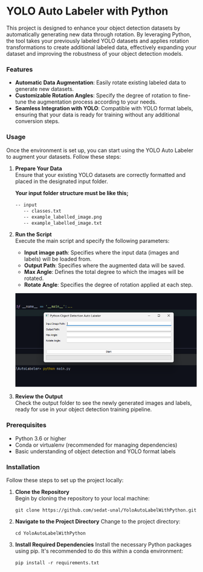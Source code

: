 # YOLO Auto Labeler with Python

This project is designed to enhance your object detection datasets by automatically generating new data through rotation. By leveraging Python, the tool takes your previously labeled YOLO datasets and applies rotation transformations to create additional labeled data, effectively expanding your dataset and improving the robustness of your object detection models.

### Features

- **Automatic Data Augmentation**: Easily rotate existing labeled data to generate new datasets.
- **Customizable Rotation Angles**: Specify the degree of rotation to fine-tune the augmentation process according to your needs.
- **Seamless Integration with YOLO**: Compatible with YOLO format labels, ensuring that your data is ready for training without any additional conversion steps.

### Usage

Once the environment is set up, you can start using the YOLO Auto Labeler to augment your datasets. Follow these steps:

1. **Prepare Your Data**  
   Ensure that your existing YOLO datasets are correctly formatted and placed in the designated input folder.

   **Your input folder structure must be like this;**
   ```shell
   -- input
      -- classes.txt
      -- example_labelled_image.png
      -- example_labelled_image.txt
   ```

2. **Run the Script**  
   Execute the main script and specify the following parameters:

   - **Input image path**: Specifies where the input data (images and labels) will be loaded from.
   - **Output Path**: Specifies where the augmented data will be saved.
   - **Max Angle**: Defines the total degree to which the images will be rotated.
   - **Rotate Angle**: Specifies the degree of rotation applied at each step.

   ![Program Interface](images/main.png)

3. **Review the Output**  
   Check the output folder to see the newly generated images and labels, ready for use in your object detection training pipeline.

### Prerequisites

- Python 3.6 or higher
- Conda or virtualenv (recommended for managing dependencies)
- Basic understanding of object detection and YOLO format labels

### Installation

Follow these steps to set up the project locally:

1. **Clone the Repository**  
  Begin by cloning the repository to your local machine:
   ```shell
   git clone https://github.com/sedat-unal/YoloAutoLabelWithPython.git
   ```

2. **Navigate to the Project Directory** 
  Change to the project directory:
   ```shell
   cd YoloAutoLabelWithPython
   ```

3. **Install Required Dependencies** 
  Install the necessary Python packages using pip. It's recommended to do this within a conda environment:
   ```shell
   pip install -r requirements.txt
   ```
